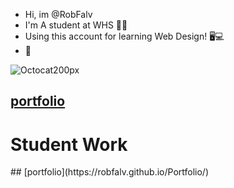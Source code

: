 - Hi, im @RobFalv
- I'm A student at WHS 👨‍🎓
- Using this account for learning Web Design! 🖥💻
- 🍞


![Octocat200px](https://user-images.githubusercontent.com/119875956/210841436-5744acdf-9846-4fd0-b74c-94e4022c76d6.png)

## [portfolio](https://robfalv.github.io/Portfolio/)
<h1>Student Work</h1>
## [portfolio](https://robfalv.github.io/Portfolio/)
